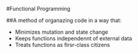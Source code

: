 #Functional Programming

##A method of organazing code in a way that:

<ul>
<li>
Minimizes mutation and  state change
</li>
<li>
Keeps functions independennt of external data
</li>
<li>
Treats functions as firsr-class citizens</li>
</ul>


